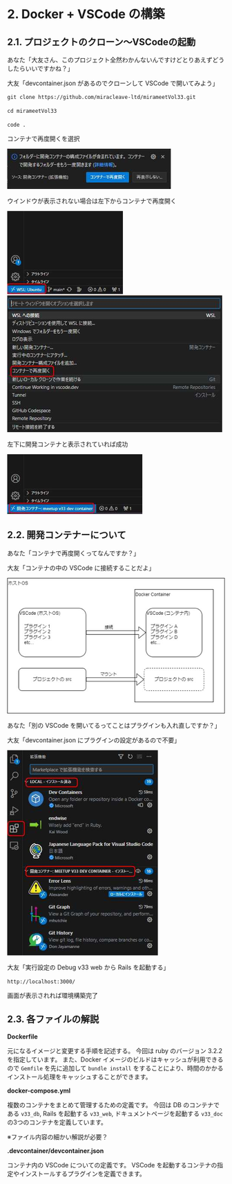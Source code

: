 # 2. Docker + VSCode の構築

<!-- toc -->

## 2.1. プロジェクトのクローン～VSCodeの起動

あなた「大友さん、このプロジェクト全然わかんないんですけどとりあえずどうしたらいいですかね？」

大友「devcontainer.json があるのでクローンして VSCode で開いてみよう」

```
git clone https://github.com/miracleave-ltd/mirameetVol33.git

cd mirameetVol33

code .
```

コンテナで再度開くを選択

![reopen container](./reopen-container.jpg)

ウインドウが表示されない場合は左下からコンテナで再度開く

![attache-environment.jpg](./attache-environment.jpg)
![reopen container2](./reopen-container2.jpg)

左下に開発コンテナと表示されていれば成功

![atacche-remote.jpg](./atacche-remote.jpg)


## 2.2. 開発コンテナーについて

あなた「コンテナで再度開くってなんですか？」

大友「コンテナの中の VSCode に接続することだよ」

![devcontainer image](./devcontainer-image.jpg)

あなた「別の VSCode を開いてるってことはプラグインも入れ直しですか？」

大友「devcontainer.json にプラグインの設定があるので不要」

![plugins](./plugins.jpg)

大友「実行設定の Debug v33 web から Rails を起動する」

`http://localhost:3000/`

画面が表示されれば環境構築完了


## 2.3. 各ファイルの解説

**Dockerfile**

元になるイメージと変更する手順を記述する。
今回は ruby のバージョン 3.2.2 を指定しています。
また、Docker イメージのビルドはキャッシュが利用できるので `Gemfile` を先に追加して `bundle install` をすることにより、時間のかかるインストール処理をキャッシュすることができます。

**docker-compose.yml**

複数のコンテナをまとめて管理するための定義です。
今回は DB のコンテナである `v33_db`, Rails を起動する `v33_web`, ドキュメントページを起動する `v33_doc` の3つのコンテナを定義しています。

※ファイル内容の細かい解説が必要？

**.devcontainer/devcontainer.json**

コンテナ内の VSCode についての定義です。
VSCode を起動するコンテナの指定やインストールするプラグインを定義できます。
